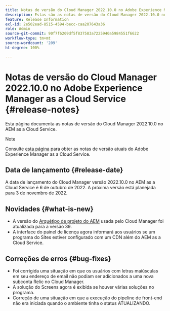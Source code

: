 ```yaml
---
title: Notas de versão do Cloud Manager 2022.10.0 no Adobe Experience Manager as a Cloud Service
description: Estas são as notas de versão do Cloud Manager 2022.10.0 no AEM as a Cloud Service.
feature: Release Information
exl-id: 2e502ead-8515-4594-becc-caa207643a36
role: Admin
source-git-commit: 90f7f6209df5f837583a7225940a5984551f6622
workflow-type: tm+mt
source-wordcount: '209'
ht-degree: 100%

---
```


# Notas de versão do Cloud Manager 2022.10.0 no Adobe Experience Manager as a Cloud Service {#release-notes}

Esta página documenta as notas de versão do Cloud Manager 2022.10.0 no AEM as a Cloud Service.

>[!NOTE]
>
>Consulte [esta página](/help/release-notes/release-notes-cloud/release-notes-current.md) para obter as notas de versão atuais do Adobe Experience Manager as a Cloud Service.

## Data de lançamento {#release-date}

A data de lançamento do Cloud Manager versão 2022.10.0 no AEM as a Cloud Service é 6 de outubro de 2022. A próxima versão está planejada para 3 de novembro de 2022.

## Novidades {#what-is-new}

* A versão do [Arquétipo de projeto do AEM](https://experienceleague.adobe.com/docs/experience-manager-core-components/using/developing/archetype/overview.html?lang=pt-BR) usada pelo Cloud Manager foi atualizada para a versão 39.
* A interface do painel de licença agora informará aos usuários se um programa do Sites estiver configurado com um CDN além do AEM as a Cloud Service.

## Correções de erros {#bug-fixes}

* Foi corrigida uma situação em que os usuários com letras maiúsculas em seu endereço de email não podiam ser adicionados a uma nova subconta Relic no Cloud Manager.
* A solução do Screens agora é exibida se houver várias soluções no programa.
* Correção de uma situação em que a execução do pipeline de front-end não era iniciada quando o ambiente tinha o status ATUALIZANDO.

